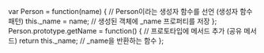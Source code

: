var Person = function(name) {  // Person이라는 생성자 함수를 선언 (생성자 함수 패턴)
  this._name = name;  // 생성된 객체에 _name 프로퍼티를 저장
};
Person.prototype.getName = function() {  // 프로토타입에 메서드 추가 (공유 메서드)
  return this._name;  // _name을 반환하는 함수
};
